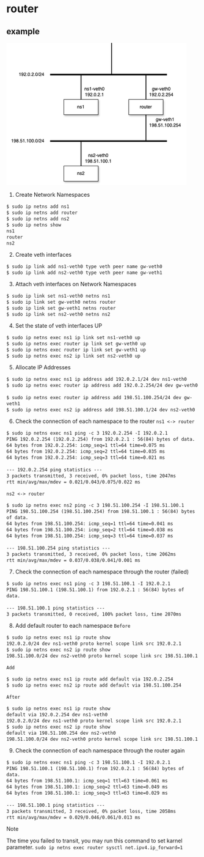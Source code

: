 # router

## example

![Network Configuration Diagram](./assets/router-network.drawio.png)

1. Create Network Namespaces
```
$ sudo ip netns add ns1
$ sudo ip netns add router
$ sudo ip netns add ns2
$ sudo ip netns show
ns1
router
ns2
```

2. Create veth interfaces
```
$ sudo ip link add ns1-veth0 type veth peer name gw-veth0
$ sudo ip link add ns2-veth0 type veth peer name gw-veth1
```

3. Attach veth interfaces on Network Namespaces
```
$ sudo ip link set ns1-veth0 netns ns1
$ sudo ip link set gw-veth0 netns router
$ sudo ip link set gw-veth1 netns router
$ sudo ip link set ns2-veth0 netns ns2
```

4. Set the state of veth interfaces UP
```
$ sudo ip netns exec ns1 ip link set ns1-veth0 up
$ sudo ip netns exec router ip link set gw-veth0 up
$ sudo ip netns exec router ip link set gw-veth1 up
$ sudo ip netns exec ns2 ip link set ns2-veth0 up
```

5. Allocate IP Addresses
```
$ sudo ip netns exec ns1 ip address add 192.0.2.1/24 dev ns1-veth0
$ sudo ip netns exec router ip address add 192.0.2.254/24 dev gw-veth0

$ sudo ip netns exec router ip address add 198.51.100.254/24 dev gw-veth1
$ sudo ip netns exec ns2 ip address add 198.51.100.1/24 dev ns2-veth0
```

6. Check the connection of each namespace to the router
`ns1 <-> router`
```
$ sudo ip netns exec ns1 ping -c 3 192.0.2.254 -I 192.0.2.1
PING 192.0.2.254 (192.0.2.254) from 192.0.2.1 : 56(84) bytes of data.
64 bytes from 192.0.2.254: icmp_seq=1 ttl=64 time=0.075 ms
64 bytes from 192.0.2.254: icmp_seq=2 ttl=64 time=0.035 ms
64 bytes from 192.0.2.254: icmp_seq=3 ttl=64 time=0.021 ms

--- 192.0.2.254 ping statistics ---
3 packets transmitted, 3 received, 0% packet loss, time 2047ms
rtt min/avg/max/mdev = 0.021/0.043/0.075/0.022 ms
```

`ns2 <-> router`
```
$ sudo ip netns exec ns2 ping -c 3 198.51.100.254 -I 198.51.100.1
PING 198.51.100.254 (198.51.100.254) from 198.51.100.1 : 56(84) bytes of data.
64 bytes from 198.51.100.254: icmp_seq=1 ttl=64 time=0.041 ms
64 bytes from 198.51.100.254: icmp_seq=2 ttl=64 time=0.038 ms
64 bytes from 198.51.100.254: icmp_seq=3 ttl=64 time=0.037 ms

--- 198.51.100.254 ping statistics ---
3 packets transmitted, 3 received, 0% packet loss, time 2062ms
rtt min/avg/max/mdev = 0.037/0.038/0.041/0.001 ms
```

7. Check the connection of each namespace through the router (failed)
```
$ sudo ip netns exec ns1 ping -c 3 198.51.100.1 -I 192.0.2.1
PING 198.51.100.1 (198.51.100.1) from 192.0.2.1 : 56(84) bytes of data.

--- 198.51.100.1 ping statistics ---
3 packets transmitted, 0 received, 100% packet loss, time 2070ms
```

8. Add default router to each namespace
`Before`
```
$ sudo ip netns exec ns1 ip route show
192.0.2.0/24 dev ns1-veth0 proto kernel scope link src 192.0.2.1
$ sudo ip netns exec ns2 ip route show
198.51.100.0/24 dev ns2-veth0 proto kernel scope link src 198.51.100.1
```

`Add`
```
$ sudo ip netns exec ns1 ip route add default via 192.0.2.254
$ sudo ip netns exec ns2 ip route add default via 198.51.100.254
```

`After`
```
$ sudo ip netns exec ns1 ip route show
default via 192.0.2.254 dev ns1-veth0 
192.0.2.0/24 dev ns1-veth0 proto kernel scope link src 192.0.2.1 
$ sudo ip netns exec ns2 ip route show
default via 198.51.100.254 dev ns2-veth0 
198.51.100.0/24 dev ns2-veth0 proto kernel scope link src 198.51.100.1
```

9. Check the connection of each namespace through the router again
```
$ sudo ip netns exec ns1 ping -c 3 198.51.100.1 -I 192.0.2.1
PING 198.51.100.1 (198.51.100.1) from 192.0.2.1 : 56(84) bytes of data.
64 bytes from 198.51.100.1: icmp_seq=1 ttl=63 time=0.061 ms
64 bytes from 198.51.100.1: icmp_seq=2 ttl=63 time=0.049 ms
64 bytes from 198.51.100.1: icmp_seq=3 ttl=63 time=0.029 ms

--- 198.51.100.1 ping statistics ---
3 packets transmitted, 3 received, 0% packet loss, time 2058ms
rtt min/avg/max/mdev = 0.029/0.046/0.061/0.013 ms
```

> [!NOTE]  
> The time you failed to transit, you may run this command to set karnel parameter.
> `sudo ip netns exec router sysctl net.ipv4.ip_forward=1`
